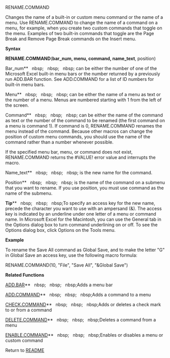 RENAME.COMMAND

Changes the name of a built-in or custom menu command or the name of a
menu. Use RENAME.COMMAND to change the name of a command on a menu, for
example, when you create two custom commands that toggle on the menu.
Examples of two built-in commands that toggle are the Page Break and
Remove Page Break commands on the Insert menu.

**Syntax**

**RENAME.COMMAND**(**bar\_num, menu, command, name\_text**, position)

Bar\_num**&nbsp;&nbsp;&nbsp;nbsp;&nbsp;&nbsp;&nbsp;nbsp;&nbsp;&nbsp;&nbsp;nbsp;&nbsp;can be either the number of one of the
Microsoft Excel built-in menu bars or the number returned by a
previously run ADD.BAR function. See ADD.COMMAND for a list of ID
numbers for built-in menu bars.

Menu**&nbsp;&nbsp;&nbsp;nbsp;&nbsp;&nbsp;&nbsp;nbsp;&nbsp;&nbsp;&nbsp;nbsp;&nbsp;can be either the name of a menu as text or
the number of a menu. Menus are numbered starting with 1 from the left
of the screen.

Command**&nbsp;&nbsp;&nbsp;nbsp;&nbsp;&nbsp;&nbsp;nbsp;&nbsp;&nbsp;&nbsp;nbsp;&nbsp;can be either the name of the command as
text or the number of the command to be renamed (the first command on a
menu is command 1). If command is 0, RENAME.COMMAND renames the menu
instead of the command. Because other macros can change the position of
custom menu commands, you should use the name of the command rather than
a number whenever possible.

If the specified menu bar, menu, or command does not exist,
RENAME.COMMAND returns the \#VALUE\! error value and interrupts the
macro.

Name\_text**&nbsp;&nbsp;&nbsp;nbsp;&nbsp;&nbsp;&nbsp;nbsp;&nbsp;&nbsp;&nbsp;nbsp;&nbsp;is the new name for the command.

Position**&nbsp;&nbsp;&nbsp;nbsp;&nbsp;&nbsp;&nbsp;nbsp;&nbsp;&nbsp;&nbsp;nbsp;&nbsp;is the name of the command on a submenu
that you want to rename. If you use position, you must use command as
the name of the submenu.

**Tip****&nbsp;&nbsp;&nbsp;nbsp;&nbsp;&nbsp;&nbsp;nbsp;&nbsp;&nbsp;&nbsp;nbsp;To specify an access key for the new name,
precede the character you want to use with an ampersand (&). The access
key is indicated by an underline under one letter of a menu or command
name. In Microsoft Excel for the Macintosh, you can use the General tab
in the Options dialog box to turn command underlining on or off. To see
the Options dialog box, click Options on the Tools menu.

**Example**

To rename the Save All command as Global Save, and to make the letter
"G" in Global Save an access key, use the following macro formula:

RENAME.COMMAND(10, "File", "Save All", "\&Global Save")

**Related Functions**

[ADD.BAR](ADD.BAR.md)**&nbsp;&nbsp;&nbsp;nbsp;&nbsp;&nbsp;&nbsp;nbsp;&nbsp;&nbsp;&nbsp;nbsp;Adds a menu bar

[ADD.COMMAND](ADD.COMMAND.md)**&nbsp;&nbsp;&nbsp;nbsp;&nbsp;&nbsp;&nbsp;nbsp;&nbsp;&nbsp;&nbsp;nbsp;Adds a command to a menu

[CHECK.COMMAND](CHECK.COMMAND.md)**&nbsp;&nbsp;&nbsp;nbsp;&nbsp;&nbsp;&nbsp;nbsp;&nbsp;&nbsp;&nbsp;nbsp;Adds or deletes a check mark to or from a
command

[DELETE.COMMAND](DELETE.COMMAND.md)**&nbsp;&nbsp;&nbsp;nbsp;&nbsp;&nbsp;&nbsp;nbsp;&nbsp;&nbsp;&nbsp;nbsp;Deletes a command from a menu

[ENABLE.COMMAND](ENABLE.COMMAND.md)**&nbsp;&nbsp;&nbsp;nbsp;&nbsp;&nbsp;&nbsp;nbsp;&nbsp;&nbsp;&nbsp;nbsp;Enables or disables a menu or custom
command



Return to [README](README.md)

